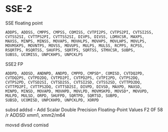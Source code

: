 # SSE-2

SSE floating point
```
ADDPS, ADDSS, CMPPS, CMPSS, COMISS, CVTPI2PS, CVTPS2PI, CVTSI2SS,
CVTSS2SI, CVTTPS2PI, CVTTSS2SI, DIVPS, DIVSS, LDMXCSR, MAXPS,
MAXSS, MINPS, MINSS, MOVAPS, MOVHLPS, MOVHPS, MOVLHPS, MOVLPS,
MOVMSKPS, MOVNTPS, MOVSS, MOVUPS, MULPS, MULSS, RCPPS, RCPSS,
RSQRTPS, RSQRTSS, SHUFPS, SQRTPS, SQRTSS, STMXCSR, SUBPS,
SUBSS, UCOMISS, UNPCKHPS, UNPCKLPS
```

SSE2 FP
```
ADDPD, ADDSD, ANDNPD, ANDPD, CMPPD, CMPSD*, COMISD, CVTDQ2PD,
CVTDQ2PS, CVTPD2DQ, CVTPD2PI, CVTPD2PS, CVTPI2PD, CVTPS2DQ,
CVTPS2PD, CVTSD2SI, CVTSD2SS, CVTSI2SD, CVTSS2SD, CVTTPD2DQ,
CVTTPD2PI, CVTTPS2DQ, CVTTSD2SI, DIVPD, DIVSD, MAXPD, MAXSD,
MINPD, MINSD, MOVAPD, MOVHPD, MOVLPD, MOVMSKPD, MOVSD*, MOVUPD,
MULPD, MULSD, ORPD, SHUFPD, SQRTPD, SQRTSD, SUBPD,
SUBSD, UCOMISD, UNPCKHPD, UNPCKLPD, XORPD
```

subsd
addsd - Add Scalar Double Precision Floating-Point Values
  F2 0F 58 /r ADDSD xmm1, xmm2/m64

movsd
divsd
comisd
